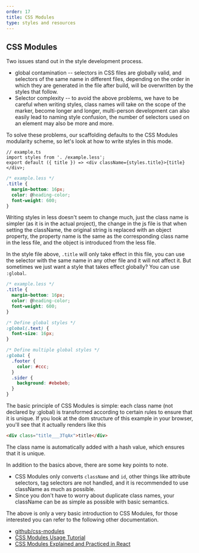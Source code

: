 ```yaml
---
order: 17
title: CSS Modules
type: styles and resources
---
```


## CSS Modules

Two issues stand out in the style development process.

- global contamination -- selectors in CSS files are globally valid, and selectors of the same name in different files, depending on the order in which they are generated in the file after build, will be overwritten by the styles that follow.
- Selector complexity -- to avoid the above problems, we have to be careful when writing styles, class names will take on the scope of the marker, become longer and longer, multi-person development can also easily lead to naming style confusion, the number of selectors used on an element may also be more and more.

To solve these problems, our scaffolding defaults to the CSS Modules modularity scheme, so let's look at how to write styles in this mode.

```tsx
// example.ts
import styles from '. /example.less';
export default ({ title }) => <div className={styles.title}>{title}</div>;
```

```css
/* example.less */
.title {
  margin-bottom: 16px;
  color: @heading-color;
  font-weight: 600;
}
```

Writing styles in less doesn't seem to change much, just the class name is simpler (as it is in the actual project), the change in the js file is that when setting the className, the original string is replaced with an object property, the property name is the same as the corresponding class name in the less file, and the object is introduced from the less file.

In the style file above, `.title` will only take effect in this file, you can use the selector with the same name in any other file and it will not affect it. But sometimes we just want a style that takes effect globally? You can use `:global`.

```css
/* example.less */
.title {
  margin-bottom: 16px;
  color: @heading-color;
  font-weight: 600;
}

/* Define global styles */
:global(.text) {
  font-size: 16px;
}

/* Define multiple global styles */
:global {
  .footer {
    color: #ccc;
  }
  .sider {
    background: #ebebeb;
  }
}
```

The basic principle of CSS Modules is simple: each class name (not declared by :global) is transformed according to certain rules to ensure that it is unique. If you look at the dom structure of this example in your browser, you'll see that it actually renders like this

```html
<div class="title___3TqAx">title</div>
```

The class name is automatically added with a hash value, which ensures that it is unique.

In addition to the basics above, there are some key points to note.

- CSS Modules only converts `className` and `id`, other things like attribute selectors, tag selectors are not handled, and it is recommended to use className as much as possible.
- Since you don't have to worry about duplicate class names, your className can be as simple as possible with basic semantics.

The above is only a very basic introduction to CSS Modules, for those interested you can refer to the following other documentation.

- [github/css-modules](https://github.com/css-modules/css-modules)
- [CSS Modules Usage Tutorial](http://www.ruanyifeng.com/blog/2016/06/css_modules.html)
- [CSS Modules Explained and Practiced in React](https://github.com/camsong/blog/issues/5)
